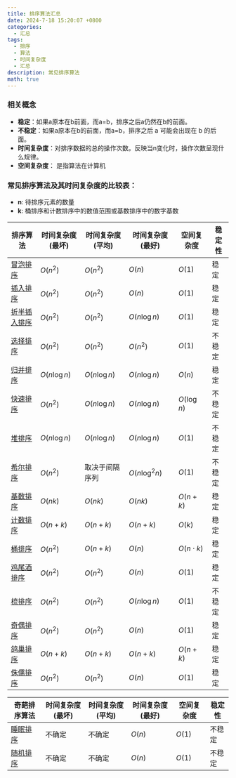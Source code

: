 ```yaml
---
title: 排序算法汇总
date: 2024-7-18 15:20:07 +0800
categories:
  - 汇总
tags:
  - 排序
  - 算法
  - 时间复杂度
  - 汇总
description: 常见排序算法
math: true
---
```

###  相关概念

- **稳定**：如果a原本在b前面，而a=b，排序之后a仍然在b的前面。
- **不稳定**：如果a原本在b的前面，而a=b，排序之后 a 可能会出现在 b 的后面。
- **时间复杂度**：对排序数据的总的操作次数。反映当n变化时，操作次数呈现什么规律。
- **空间复杂度**： 是指算法在计算机

### 常见排序算法及其时间复杂度的比较表：

- **n**:  待排序元素的数量
- **k**:  桶排序和计数排序中的数值范围或基数排序中的数字基数

| 排序算法       | 时间复杂度(最坏) | 时间复杂度(平均) | 时间复杂度(最好) | 空间复杂度|  稳定性  |  
|------------------|---------------|---------------|---------------|---------|------------|  
| [冒泡排序](https://rd-wang.github.io/posts/冒泡排序/)       | $O(n^2)$          | $O(n^2)$            | $O(n)$            | $O(1)$     |稳定|  
| [插入排序](https://rd-wang.github.io/posts/插入排序/)       | $O(n^2)$          | $O(n^2)$            | $O(n)$            | $O(1)$     |稳定|  
| [折半插入排序](https://rd-wang.github.io/posts/折半插入排序/) | $O(n^2)$         | $O(n^2)$            | $O(n\log n)$      | $O(1)$      |稳定|  
| [选择排序](https://rd-wang.github.io/posts/选择排序/)       | $O(n^2)$          | $O(n^2)$            | $O(n^2)$          | $O(1)$     |不稳定|  
| [归并排序](https://rd-wang.github.io/posts/归并排序/)       | $O(n\log n)$       | $O(n\log n)$        | $O(n\log n)$       | $O(n)$     |稳定|  
| [快速排序](https://rd-wang.github.io/posts/快速排序/)       | $O(n^2)$           | $O(n\log n)$        | $O(n\log n)$       | $O(\log n)$ |不稳定|  
| [堆排序](https://rd-wang.github.io/posts/堆排序/)           | $O(n\log n)$       | $O(n\log n)$        | $O(n\log n)$       | $O(1)$     |不稳定|  
| [希尔排序](https://rd-wang.github.io/posts/希尔排序/)       | $O(n^2)$           | 取决于间隔序列      | $O(n\log^2 n)$       | $O(1)$     |不稳定|  
| [基数排序](https://rd-wang.github.io/posts/基数排序/)       | $O(nk)$            | $O(nk)$            | $O(nk)$            | $O(n + k)$ |稳定|  
| [计数排序](https://rd-wang.github.io/posts/计数排序/)       | $O(n + k)$         | $O(n + k)$          | $O(n + k)$         | $O(k)$     |稳定|  
| [桶排序](https://rd-wang.github.io/posts/桶排序/)          | $O(n^2)$           | $O(n + k)$          | $O(n)$             | $O(n \cdot k)$ |稳定|  
| [鸡尾酒排序](https://rd-wang.github.io/posts/鸡尾酒排序/)   | $O(n^2)$            | $O(n^2)$           | $O(n)$            | $O(1)$     |稳定|  
| [梳排序](https://rd-wang.github.io/posts/梳排序/)          | $O(n^2)$            | $O(n^2)$           | $O(n\log n)$       | $O(1)$     |不稳定|  
| [奇偶排序](https://rd-wang.github.io/posts/奇偶排序/)       | $O(n^2)$           | $O(n^2)$           | $O(n)$             | $O(1)$     |稳定|  
| [鸽巢排序](https://rd-wang.github.io/posts/鸽巢排序/)       | $O(n + k)$         | $O(n + k)$         | $O(n + k)$          | $O(n + k)$  |稳定|  
| [侏儒排序](https://rd-wang.github.io/posts/侏儒排序/)       | $O(n^2)$           | $O(n^2)$           | $O(n)$             | $O(1)$     |稳定|  
  
  
| 奇葩排序算法       | 时间复杂度(最坏) | 时间复杂度(平均) | 时间复杂度(最好) | 空间复杂度|  稳定性  |  
|------------------|---------------|---------------|---------------|---------|---------|  
| [睡眠排序](https://rd-wang.github.io/posts/睡眠排序/)       | 不确定 | 不确定 | $O(n)$ | $O(1)$ |不稳定|  
| [随机排序](https://rd-wang.github.io/posts/随机排序/)       | 不确定 | 不确定 | $O(n)$ | $O(1)$ |不稳定|
